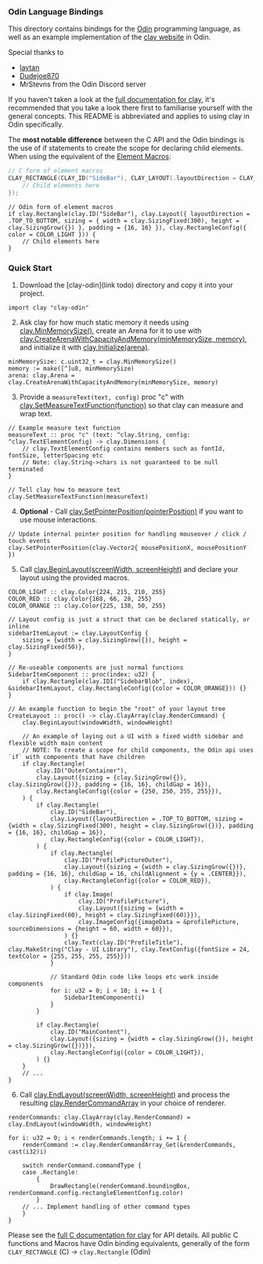 ### Odin Language Bindings

This directory contains bindings for the [Odin](odin-lang.org) programming language, as well as an example implementation of the [clay website](https://nicbarker.com/clay) in Odin.

Special thanks to

- [laytan](https://github.com/laytan)
- [Dudejoe870](https://github.com/Dudejoe870)
- MrStevns from the Odin Discord server

If you haven't taken a look at the [full documentation for clay](https://github.com/nicbarker/clay/blob/main/README.md), it's recommended that you take a look there first to familiarise yourself with the general concepts. This README is abbreviated and applies to using clay in Odin specifically.

The **most notable difference** between the C API and the Odin bindings is the use of if statements to create the scope for declaring child elements. When using the equivalent of the [Element Macros](https://github.com/nicbarker/clay/blob/main/README.md#element-macros):

```C
// C form of element macros
CLAY_RECTANGLE(CLAY_ID("SideBar"), CLAY_LAYOUT(.layoutDirection = CLAY_TOP_TO_BOTTOM, .sizing = { .width = CLAY_SIZING_FIXED(300), .height = CLAY_SIZING_GROW() }, .padding = {16, 16}), CLAY_RECTANGLE_CONFIG(.color = COLOR_LIGHT), {
	// Child elements here
});
```

```Odin
// Odin form of element macros
if clay.Rectangle(clay.ID("SideBar"), clay.Layout({ layoutDirection = .TOP_TO_BOTTOM, sizing = { width = clay.SizingFixed(300), height = clay.SizingGrow({}) }, padding = {16, 16} }), clay.RectangleConfig({ color = COLOR_LIGHT })) {
	// Child elements here
}
```

### Quick Start

1. Download the [clay-odin](link todo) directory and copy it into your project.

```Odin
import clay "clay-odin"
```

2. Ask clay for how much static memory it needs using [clay.MinMemorySize()](https://github.com/nicbarker/clay/blob/main/README.md#clay_minmemorysize), create an Arena for it to use with [clay.CreateArenaWithCapacityAndMemory(minMemorySize, memory)](https://github.com/nicbarker/clay/blob/main/README.md#clay_createarenawithcapacityandmemory), and initialize it with [clay.Initialize(arena)](https://github.com/nicbarker/clay/blob/main/README.md#clay_initialize).

```Odin
minMemorySize: c.uint32_t = clay.MinMemorySize()
memory := make([^]u8, minMemorySize)
arena: clay.Arena = clay.CreateArenaWithCapacityAndMemory(minMemorySize, memory)
``` 

3. Provide a `measureText(text, config)` proc "c" with [clay.SetMeasureTextFunction(function)](https://github.com/nicbarker/clay/blob/main/README.md#clay_setmeasuretextfunction) so that clay can measure and wrap text.

```Odin
// Example measure text function
measureText :: proc "c" (text: ^clay.String, config: ^clay.TextElementConfig) -> clay.Dimensions {
    // clay.TextElementConfig contains members such as fontId, fontSize, letterSpacing etc
    // Note: clay.String->chars is not guaranteed to be null terminated
}

// Tell clay how to measure text
clay.SetMeasureTextFunction(measureText)
``` 

4. **Optional** - Call [clay.SetPointerPosition(pointerPosition)](https://github.com/nicbarker/clay/blob/main/README.md#clay_setpointerposition) if you want to use mouse interactions.

```Odin
// Update internal pointer position for handling mouseover / click / touch events
clay.SetPointerPosition(clay.Vector2{ mousePositionX, mousePositionY })
```

5. Call [clay.BeginLayout(screenWidth, screenHeight)](https://github.com/nicbarker/clay/blob/main/README.md#clay_beginlayout) and declare your layout using the provided macros.

```Odin
COLOR_LIGHT :: clay.Color{224, 215, 210, 255}
COLOR_RED :: clay.Color{168, 66, 28, 255}
COLOR_ORANGE :: clay.Color{225, 138, 50, 255}

// Layout config is just a struct that can be declared statically, or inline
sidebarItemLayout := clay.LayoutConfig {
    sizing = {width = clay.SizingGrow({}), height = clay.SizingFixed(50)},
}

// Re-useable components are just normal functions
SidebarItemComponent :: proc(index: u32) {
    if clay.Rectangle(clay.IDI("SidebarBlob", index), &sidebarItemLayout, clay.RectangleConfig({color = COLOR_ORANGE})) {}
}

// An example function to begin the "root" of your layout tree
CreateLayout :: proc() -> clay.ClayArray(clay.RenderCommand) {
    clay.BeginLayout(windowWidth, windowHeight)

    // An example of laying out a UI with a fixed width sidebar and flexible width main content
    // NOTE: To create a scope for child components, the Odin api uses `if` with components that have children
    if clay.Rectangle(
        clay.ID("OuterContainer"),
        clay.Layout({sizing = {clay.SizingGrow({}), clay.SizingGrow({})}, padding = {16, 16}, childGap = 16}),
        clay.RectangleConfig({color = {250, 250, 255, 255}}),
    ) {
        if clay.Rectangle(
            clay.ID("SideBar"),
            clay.Layout({layoutDirection = .TOP_TO_BOTTOM, sizing = {width = clay.SizingFixed(300), height = clay.SizingGrow({})}, padding = {16, 16}, childGap = 16}),
            clay.RectangleConfig({color = COLOR_LIGHT}),
        ) {
            if clay.Rectangle(
                clay.ID("ProfilePictureOuter"),
                clay.Layout({sizing = {width = clay.SizingGrow({})}, padding = {16, 16}, childGap = 16, childAlignment = {y = .CENTER}}),
                clay.RectangleConfig({color = COLOR_RED}),
            ) {
                if clay.Image(
                    clay.ID("ProfilePicture"),
                    clay.Layout({sizing = {width = clay.SizingFixed(60), height = clay.SizingFixed(60)}}),
                    clay.ImageConfig({imageData = &profilePicture, sourceDimensions = {height = 60, width = 60}}),
                ) {}
                clay.Text(clay.ID("ProfileTitle"), clay.MakeString("Clay - UI Library"), clay.TextConfig({fontSize = 24, textColor = {255, 255, 255, 255}}))
            }

            // Standard Odin code like loops etc work inside components
            for i: u32 = 0; i < 10; i += 1 {
                SidebarItemComponent(i)
            }
        }

        if clay.Rectangle(
            clay.ID("MainContent"),
            clay.Layout({sizing = {width = clay.SizingGrow({}), height = clay.SizingGrow({})}}),
            clay.RectangleConfig({color = COLOR_LIGHT}),
        ) {}
    }
    // ...
}
```

6. Call [clay.EndLayout(screenWidth, screenHeight)](https://github.com/nicbarker/clay/blob/main/README.md#clay_endlayout) and process the resulting [clay.RenderCommandArray](https://github.com/nicbarker/clay/blob/main/README.md#clay_rendercommandarray) in your choice of renderer.

```Odin
renderCommands: clay.ClayArray(clay.RenderCommand) = clay.EndLayout(windowWidth, windowHeight)

for i: u32 = 0; i < renderCommands.length; i += 1 {
	renderCommand := clay.RenderCommandArray_Get(&renderCommands, cast(i32)i)

	switch renderCommand.commandType {
	case .Rectangle:
		{
			DrawRectangle(renderCommand.boundingBox, renderCommand.config.rectangleElementConfig.color)
		}
	// ... Implement handling of other command types
	}
}
```

Please see the [full C documentation for clay](https://github.com/nicbarker/clay/blob/main/README.md) for API details. All public C functions and Macros have Odin binding equivalents, generally of the form `CLAY_RECTANGLE` (C) -> `clay.Rectangle` (Odin)
